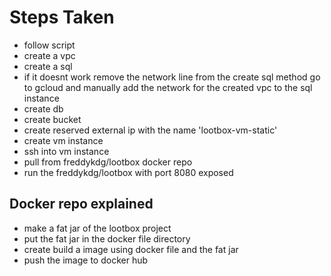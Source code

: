 # Steps Taken

- follow script
-  create a vpc 
-  create a sql
  - if it doesnt work remove the network line from the create sql method go to gcloud and manually add the network for the created vpc to the sql instance
- create db
- create bucket
- create reserved external ip with the name 'lootbox-vm-static'
- create vm instance 
- ssh into vm instance
- pull from freddykdg/lootbox docker repo
- run the freddykdg/lootbox with port 8080 exposed


## Docker repo explained
- make a fat jar of the lootbox project
- put the fat jar in the docker file directory
- create build a image using docker file and the fat jar
- push the image to docker hub